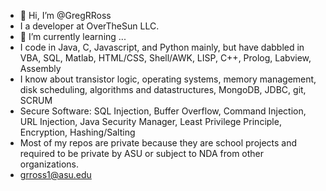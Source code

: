 - 👋 Hi, I’m @GregRRoss
- I a developer at OverTheSun LLC. 
- 🌱 I’m currently learning ... 
- I code in Java, C, Javascript, and Python mainly, but have dabbled in VBA, SQL, Matlab, HTML/CSS, Shell/AWK, LISP, C++, Prolog, Labview, Assembly
- I know about transistor logic, operating systems, memory management, disk scheduling, algorithms and datastructures, MongoDB, JDBC, git, SCRUM
- Secure Software: SQL Injection, Buffer Overflow, Command Injection, URL Injection, Java Security Manager, Least Privilege Principle, Encryption, Hashing/Salting
- Most of my repos are private because they are school projects and required to be private by ASU or subject to NDA from other organizations.
- grross1@asu.edu
<!---
GregRRoss/GregRRoss is a ✨ special ✨ repository because its `README.md` (this file) appears on your GitHub profile.
You can click the Preview link to take a look at your changes.
--->
